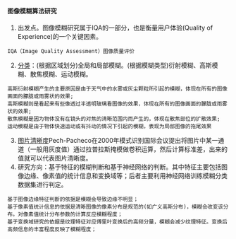 #### 图像模糊算法研究
1. 出发点。图像模糊研究属于IQA的一部分，也是衡量用户体验(Quality of Experience)的一个关键因素。

```
IQA（Image Quality Assessment）图像质量评价
```
2. [分类](http://imgtec.eetrend.com/d6-imgtec/blog/2018-07/16880.html)：(根据区域划分)全局和局部模糊。(根据模糊类型)衍射模糊、高斯模糊、散焦模糊、运动模糊。

```
高斯衍射模糊产生的主要原因是由于天气中的水雾或灰尘颗粒所引起的模糊，体现在所有的图像画面的朦胧或雨雾状的效果;
高斯模糊则是看起来有些像透过半透明玻璃看图像的效果，体现在所有的图像画面的朦胧或雨雾状的效果;
散焦模糊是因为物体没有在镜头的对焦的清晰范围内而产生的，体现在散焦部位的扩散效果;
运动模糊是由于物体快速运动或有抖动的情况下引起的模糊，表现为局部图像的拖尾效果
```
3. [图片清晰度](https://juejin.im/post/5b76df76f265da43330c3f50)Pech-Pacheco在2000年模式识别国际会议提出将图片中某一通道（一般用灰度值）通过拉普拉斯掩模做卷积运算，然后计算标准差，出来的值就可以代表图片清晰度。
4. 研究方向：基于特征的模糊判断和基于神经网络的判断。其中特征主要包括图像边缘、像素值的统计信息和变换域等；后者主要利用神经网络训练模糊分类数据集进行判定。

```
基于图像边缘特征判断的依据是模糊会导致边缘不明显；
基于像素值统计信息的依据是清晰图像的像素分布是规范的(如广义高斯分布)，模糊会改变该分布。对像素值统计分布参数的计算反应模糊程度；
基于变换域研究的依据是纹理特征对应傅里叶变换后的高频分量，模糊会减少纹理特征。变换后高频信息的丰富程度反映了模糊程度；
```